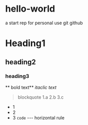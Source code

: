 # hello-world
a start rep for personal use
git
github
# Heading1
## heading2
### heading3
** bold text**
*itaclic text*
> blockquote
1.a
2.b
3.c
- 1
- 2
- 3
`code`
--- horizontal rule

